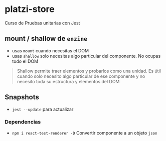 # platzi-store
Curso de Pruebas unitarias con Jest


## mount / shallow de `enzine`
- usas `mount` cuando necesitas el DOM
- usas `shallow` solo necesitas algo particular del componente. No ocupas todo el DOM

> Shallow permite traer elementos y probarlos como una unidad. Es útil cuando solo necesito algo particular de ese componente y no necesito toda su estructura y elementos del DOM

## Snapshots
- `jest --update` para actualizar

### Dependencias
- `npm i react-test-renderer -D` Convertir componente a un objeto `json`
